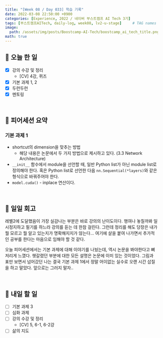 ```yaml
---
title: "[Week 08 / Day 033] 학습 기록"
date: 2022-03-08 22:50:00 +0900
categories: [Experience, 2022 / 네이버 부스트캠프 AI Tech 3기]
tags: [부스트캠프AITech, daily-log, week08, lv2-u-stage]     # TAG names should always be lowercase
image: 
  path: /assets/img/posts/Boostcamp-AI-Tech/boostcamp_ai_tech_title.png
math: true
---
```

## **📝 오늘 한 일**
- [x]  강의 수강 및 정리
    - [CV] 4강, 퀴즈
- [x]  기본 과제 1, 2
- [x]  두런두런
- [x]  멘토링

<br>

## **👥 피어세션 요약**
### **기본 과제 1**

- shortcut의 dimension을 맞추는 방법
    - 해당 내용은 논문에서 두 가지 방법으로 제시하고 있다. (3.3 Network Architecture)
- `__init__` 함수에서 module을 선언할 때, 일반 Python list가 아닌 module list로 정의해야 한다. 혹은 Python list로 선언한 다음 `nn.Sequential(*layers)`와 같은 형식으로 바꿔주어야 한다.
- `model.cuda()` - inplace 연산이다.

<br>

## **🐾 일일 회고**
레벨2에 도달했음이 가장 실감나는 부분은 바로 강의의 난이도이다. 행여나 놓칠까봐 일시정지하고 필기를 하느라 강의를 듣는 데 한참 걸린다. 그런데 정리를 해도 당장은 내가 뭘 모르고 뭘 알고 있는지가 명확해지지가 않는다... 여기에 살을 붙여 나가면서 추가적인 공부를 한다는 마음으로 임해야 할 것 같다.

오늘 피어세션에서는 기본 과제에 대해 이야기를 나눴는데, 역시 논문을 봐야한다고 뼈저리게 느꼈다. 헷갈렸던 부분에 대한 모든 설명은 논문에 이미 있는 것이었다. 그림과 표만 보면서 넘어갔던 나는 결국 기본 과제 1에서 정말 어이없는 실수로 오랜 시간 삽질을 하고 말았다. 앞으로는 그러지 말자..

<br>

## **🚀 내일 할 일**
- [ ]  기본 과제 3
- [ ]  심화 과제
- [ ]  강의 수강 및 정리
    - [CV] 5, 6-1, 6-2강
- [ ]  삶의 지도
